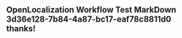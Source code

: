 <properties
ms.topic="hero-topic1"
ms.test1="hero-topic"
ms.test2="test"/>

## OpenLocalization Workflow Test MarkDown 3d36e128-7b84-4a87-bc17-eaf78c8811d0 thanks!
